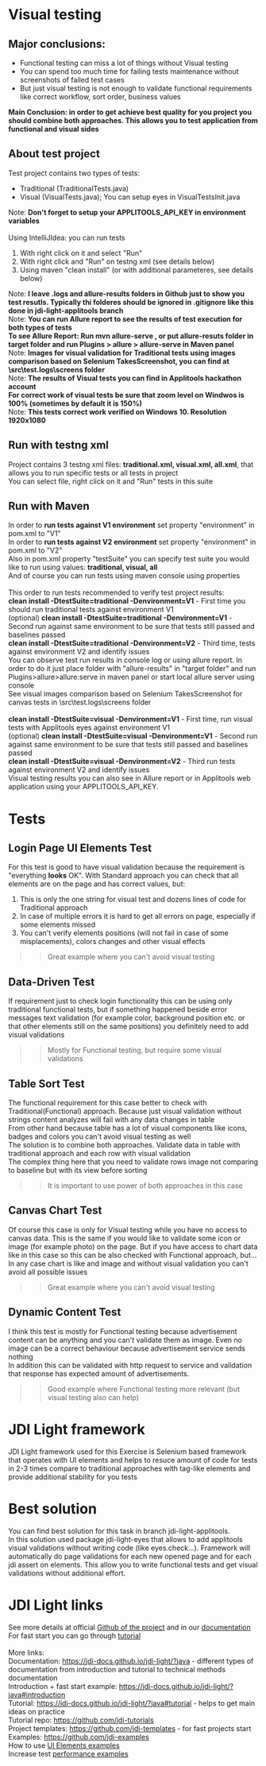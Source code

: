 # Visual testing

## Major conclusions:
* Functional testing can miss a lot of things without Visual testing
* You can spend too much time for failing tests maintenance without screenshots of failed test cases
* But just visual testing is not enough to validate functional requirements like correct workflow, sort order, business values

**Main Conclusion: in order to get achieve best quality for you project you should combine both approaches. This allows you to test application from functional and visual sides**</br>

## About test project
Test project contains two types of tests:</br>
* Traditional (TraditionalTests.java)
* Visual (VisualTests.java); You can setup eyes in VisualTestsInit.java 

Note: **Don't forget to setup your APPLITOOLS_API_KEY in environment variables**</br>
</br>
Using IntelliJIdea: you can run tests </br>
1. With right click on it and select "Run" </br>
2. With right click and "Run" on testng xml (see details below)</br>
3. Using maven "clean install" (or with additional parameteres, see details below)</br>

Note: **I leave .logs and allure-results folders in Github just to show you test resutls. Typically thi folderes should be ignored in .gitignore like this done in jdi-light-applitools branch**</br>
Note: **You can run Allure report to see the results of test execution for both types of tests**</br>
**To see Allure Report: Run mvn allure-serve <folder>, or put allure-resuts folder in target folder and run Plugins > allure > allure-serve in Maven panel**</br>
Note: **Images for visual validation for Traditional tests using images comparison based on Selenium TakesScreenshot, you can find at \src\test\.logs\screens folder**</br>
Note: **The results of Visual tests you can find in Applitools hackathon account**</br>
**For correct work of visual tests be sure that zoom level on Windwos is 100% (sometimes by default it is 150%)**</br>
Note: **This tests correct work verified on Windows 10. Resolution 1920x1080**</br>

## Run with testng xml
Project contains 3 testng xml files: **traditional.xml, visual.xml, all.xml**, that allows you to run specific tests or all tests in project</br>
You can select file, right click on it and "Run" tests in this suite</br>

## Run with Maven
In order to **run tests against V1 environment** set property "environment" in pom.xml to "V1"</br>
In order to **run tests against V2 environment** set property "environment" in pom.xml to "V2"</br>
Also in pom.xml property "testSuite" you can specify test suite you would like to run using values: **traditional, visual, all**</br>
And of course you can run tests using maven console using properties</br>
</br>
This order to run tests recommended to verify test project results:</br>
**clean install -DtestSuite=traditional -Denvironment=V1** - First time you should run traditional tests against environment V1</br>
(optional) **clean install -DtestSuite=traditional -Denvironment=V1** - Second run against same environment to be sure that tests still passed and baselines passed</br>
**clean install -DtestSuite=traditional -Denvironment=V2** - Third time, tests against environment V2 and identify issues</br>
You can observe test run results in console log or using allure report. In order to do it just place folder with "allure-results" in "target folder" and run Plugins>allure>allure:serve in maven panel or start local allure server using console</br>
See visual images comparison based on Selenium TakesScreenshot for canvas tests in \src\test\.logs\screens folder</br>
</br>
**clean install -DtestSuite=visual -Denvironment=V1** - First time, run visual tests with Applitools eyes against environment V1</br>
(optional) **clean install -DtestSuite=visual -Denvironment=V1** - Second run against same environment to be sure that tests still passed and baselines passed</br>
**clean install -DtestSuite=visual -Denvironment=V2** - Third run tests against environment V2 and identify issues</br>
Visual testing results you can also see in Allure report or in Applitools web application using your APPLITOOLS_API_KEY.</br>

# Tests

## Login Page UI Elements Test
For this test is good to have visual validation because the requirement is "everything **looks** OK". With Standard approach you can check that all elements are on the page and has correct values, but:
1. This is only the one string for visual test and dozens lines of code for Traditional approach</br>
2. In case of multiple errors it is hard to get all errors on page, especially if some elements missed</br>
3. You can't verify elements positions (will not fail in case of some misplacements), colors changes and other visual effects</br>
>> Great example where you can't avoid visual testing

## Data-Driven Test
If requirement just to check login functionality this can be using only traditional functional tests, but if something happened beside error messages text validation (for example color, background position etc. or that other elements still on the same positions) you definitely need to add visual validations</br>
>> Mostly for Functional testing, but require some visual validations

## Table Sort Test
The functional requirement for this case better to check with Traditional(Functional) approach. Because just visual validation without strings content analyzes will fail with any data changes in table</br>
From other hand because table has a lot of visual components like icons, badges and colors you can't avoid visual testing as well</br>
The solution is to combine both approaches. Validate data in table with traditional approach and each row with visual validation</br>
The complex thing here that you need to validate rows image not comparing to baseline but with its view before sorting</br>
>> It is important to use power of both approaches in this case

## Canvas Chart Test
Of course this case is only for Visual testing while you have no access to canvas data. This is the same if you would like to validate some icon or image (for example photo) on the page.
But if you have access to chart data like in this case so this can be also checked with Functional approach, but...</br>
In any case chart is like and image and without visual validation you can't avoid all possible issues
>> Great example where you can't avoid visual testing

## Dynamic Content Test
I think this test is mostly for Functional testing because advertisement content can be anything and you can't validate them as image. Even no image can be a correct behaviour because advertisement service sends nothing</br>
In addition this can be validated with http request to service and validation that response has expected amount of advertisements.
>> Good example where Functional testing more relevant (but visual testing also can help)

# JDI Light framework
JDI Light framework used for this Exercise is Selenium based framework that operates with UI elements and helps to resuce amount of code for tests in 2-3 times compare to traditional approaches with tag-like elements and provide additional stability for you tests</br>

# Best solution
You can find best solution for this task in branch jdi-light-applitools. </br>
In this solution used package jdi-light-eyes that allows to add applitools visual validations without writing code (like eyes.check...). Framework will automatically do page validations for each new opened page and for each jdi assert on elements. This allow you to write functional tests and get visual validations without additional effort.

# JDI Light links
See more details at official [Github of the project](https://github.com/jdi-testing/jdi-light) and in our [documentation](https://jdi-docs.github.io/jdi-light/?java)</br>
For fast start you can go through [tutorial](https://jdi-docs.github.io/jdi-light/?java#tutorial) </br>
</br>
More links: </br>
Documentation: https://jdi-docs.github.io/jdi-light/?java - different types of documentation from introduction and tutorial to technical methods documentation </br>
Introduction + fast start example: https://jdi-docs.github.io/jdi-light/?java#introduction </br>
Tutorial: https://jdi-docs.github.io/jdi-light/?java#tutorial - helps to get main ideas on practice </br>
Tutorial repo:  https://github.com/jdi-tutorials </br>
Project templates: https://github.com/jdi-templates - for fast projects start </br>
Examples: https://github.com/jdi-examples </br>
How to use [UI Elements examples](https://github.com/jdi-testing/jdi-light/tree/master/jdi-light-html-tests/src/test/java/io/github/epam/html/tests/elements) </br>
Increase test [performance examples](https://github.com/jdi-testing/jdi-light/tree/master/jdi-performance) </br>
